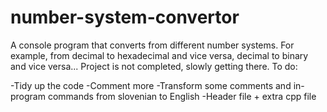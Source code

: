 # number-system-convertor
A console program that converts from different number systems. For example, from decimal to hexadecimal and vice versa, decimal to binary and vice versa... Project is not completed, slowly getting there.
To do:

-Tidy up the code
-Comment more
-Transform some comments and in-program commands from slovenian to English
-Header file + extra cpp file
